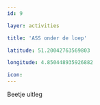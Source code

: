 ```yaml
---
id: 9

layer: activities

title: 'ASS onder de loep'

latitude: 51.20042763569803

longitude: 4.850448935926882

icon:
---
```


Beetje uitleg
